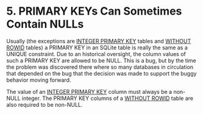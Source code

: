 # 5\. PRIMARY KEYs Can Sometimes Contain NULLs



Usually (the exceptions are [INTEGER PRIMARY KEY](lang_createtable.html#rowid) tables and
[WITHOUT ROWID](withoutrowid.html) tables) a PRIMARY KEY in an SQLite table is really
the same as a UNIQUE constraint. Due to an historical oversight,
the column values of such a PRIMARY KEY are allowed to be NULL.
This is a bug, but by the time the problem was discovered there
where so many databases in circulation that depended on the bug that
the decision was made to support the buggy behavior moving forward.



The value of an [INTEGER PRIMARY KEY](lang_createtable.html#rowid) column must always be a
non\-NULL integer. The PRIMARY KEY columns of a [WITHOUT ROWID](withoutrowid.html)
table are also required to be non\-NULL.



